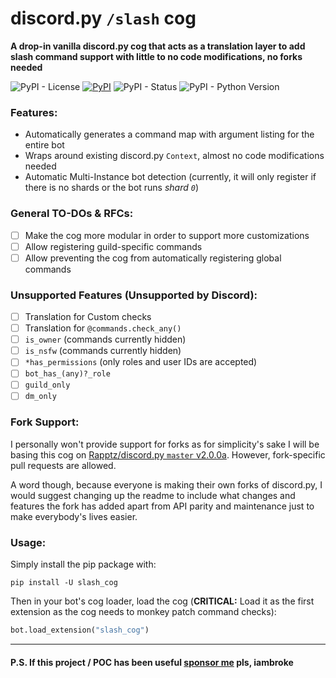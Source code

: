 # discord.py `/slash` cog
**A drop-in vanilla discord.py cog that acts as a translation layer to add slash command support with little to no code modifications, no forks needed**

![PyPI - License](https://img.shields.io/pypi/l/slash_cog) [![PyPI](https://img.shields.io/pypi/v/slash_cog)](https://pypi.org/project/slash-cog) ![PyPI - Status](https://img.shields.io/pypi/status/slash_cog) ![PyPI - Python Version](https://img.shields.io/pypi/pyversions/slash_cog)

### Features:

 - Automatically generates a command map with argument listing for the entire bot
 - Wraps around existing discord.py `Context`, almost no code modifications needed
 - Automatic Multi-Instance bot detection (currently, it will only register if there is no shards or the bot runs *shard `0`*)

### General TO-DOs & RFCs:

 - [ ] Make the cog more modular in order to support more customizations
 - [ ] Allow registering guild-specific commands
 - [ ] Allow preventing the cog from automatically registering global commands

### Unsupported Features (Unsupported by Discord):

 - [ ] Translation for Custom checks
 - [ ] Translation for `@commands.check_any()`
 - [ ] `is_owner` (commands currently hidden)
 - [ ] `is_nsfw` (commands currently hidden)
 - [ ] `*has_permissions` (only roles and user IDs are accepted)
 - [ ] `bot_has_(any)?_role`
 - [ ] `guild_only`
 - [ ] `dm_only`

### Fork Support:
I personally won't provide support for forks as for simplicity's sake I will be basing this cog on [Rapptz/discord.py `master` v2.0.0a](https://github.com/Rapptz/discord.py/tree/master). However, fork-specific pull requests are allowed.

A word though, because everyone is making their own forks of discord.py, I would suggest changing up the readme to include what changes and features the fork has added apart from API parity and maintenance just to make everybody's lives easier.

### Usage:
Simply install the pip package with:
```shell script
pip install -U slash_cog
```

Then in your bot's cog loader, load the cog (**CRITICAL:** Load it as the first extension as the cog needs to monkey patch command checks):
```python
bot.load_extension("slash_cog")
```

---
#### P.S. If this project / POC has been useful [sponsor me](https://www.patreon.com/CortexPE) pls, iambroke